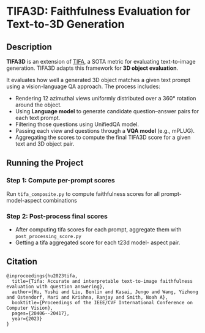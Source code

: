# TIFA3D: Faithfulness Evaluation for Text-to-3D Generation

## Description

**TIFA3D** is an extension of [TIFA](https://github.com/Yushi-Hu/tifa), a SOTA metric for evaluating text-to-image generation. TIFA3D adapts this framework for **3D object evaluation**.

It evaluates how well a generated 3D object matches a given text prompt using a vision-language QA approach. The process includes:

- Rendering 12 azimuthal views uniformly distributed over a 360° rotation around the object.
- Using **Language model** to generate candidate question–answer pairs for each text prompt.
- Filtering those questions using UnifiedQA model.
- Passing each view and questions through a **VQA model** (e.g., mPLUG).
- Aggregating the scores to compute the final TIFA3D score for a given text and 3D object pair.

## Running the Project

### Step 1: Compute per-prompt scores

Run `tifa_composite.py` to compute faithfulness scores for all prompt-model-aspect combinations

### Step 2: Post-process final scores

- After computing tifa scores for each prompt, aggregate them with `post_processing_score.py`
- Getting a tifa aggregated score for each t23d model- aspect pair.

## Citation
```text
@inproceedings{hu2023tifa,
  title={Tifa: Accurate and interpretable text-to-image faithfulness evaluation with question answering},
  author={Hu, Yushi and Liu, Benlin and Kasai, Jungo and Wang, Yizhong and Ostendorf, Mari and Krishna, Ranjay and Smith, Noah A},
  booktitle={Proceedings of the IEEE/CVF International Conference on Computer Vision},
  pages={20406--20417},
  year={2023}
}
```


